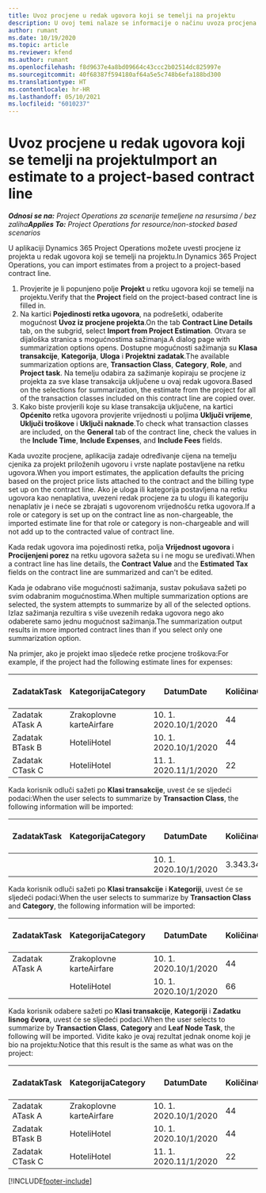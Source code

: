 ```yaml
---
title: Uvoz procjene u redak ugovora koji se temelji na projektu
description: U ovoj temi nalaze se informacije o načinu uvoza procjena iz projekta u redak ugovora.
author: rumant
ms.date: 10/19/2020
ms.topic: article
ms.reviewer: kfend
ms.author: rumant
ms.openlocfilehash: f8d9637e4a8bd09664c43ccc2b02514dc825997e
ms.sourcegitcommit: 40f68387f594180af64a5e5c748b6efa188bd300
ms.translationtype: HT
ms.contentlocale: hr-HR
ms.lasthandoff: 05/10/2021
ms.locfileid: "6010237"
---
```

# <a name="import-an-estimate-to-a-project-based-contract-line"></a><span data-ttu-id="55ea0-103">Uvoz procjene u redak ugovora koji se temelji na projektu</span><span class="sxs-lookup"><span data-stu-id="55ea0-103">Import an estimate to a project-based contract line</span></span>

<span data-ttu-id="55ea0-104">_**Odnosi se na:** Project Operations za scenarije temeljene na resursima / bez zaliha_</span><span class="sxs-lookup"><span data-stu-id="55ea0-104">_**Applies To:** Project Operations for resource/non-stocked based scenarios_</span></span>

<span data-ttu-id="55ea0-105">U aplikaciji Dynamics 365 Project Operations možete uvesti procjene iz projekta u redak ugovora koji se temelji na projektu.</span><span class="sxs-lookup"><span data-stu-id="55ea0-105">In Dynamics 365 Project Operations, you can import estimates from a project to a project-based contract line.</span></span>

1. <span data-ttu-id="55ea0-106">Provjerite je li popunjeno polje **Projekt** u retku ugovora koji se temelji na projektu.</span><span class="sxs-lookup"><span data-stu-id="55ea0-106">Verify that the **Project** field on the project-based contract line is filled in.</span></span>
2. <span data-ttu-id="55ea0-107">Na kartici **Pojedinosti retka ugovora**, na podrešetki, odaberite mogućnost **Uvoz iz procjene projekta**.</span><span class="sxs-lookup"><span data-stu-id="55ea0-107">On the tab **Contract Line Details** tab, on the subgrid, select **Import from Project Estimation**.</span></span> <span data-ttu-id="55ea0-108">Otvara se dijaloška stranica s mogućnostima sažimanja.</span><span class="sxs-lookup"><span data-stu-id="55ea0-108">A dialog page with summarization options opens.</span></span> <span data-ttu-id="55ea0-109">Dostupne mogućnosti sažimanja su **Klasa transakcije**, **Kategorija**, **Uloga** i **Projektni zadatak**.</span><span class="sxs-lookup"><span data-stu-id="55ea0-109">The available summarization options are, **Transaction Class**, **Category**, **Role**, and **Project task**.</span></span> <span data-ttu-id="55ea0-110">Na temelju odabira za sažimanje kopiraju se procjene iz projekta za sve klase transakcija uključene u ovaj redak ugovora.</span><span class="sxs-lookup"><span data-stu-id="55ea0-110">Based on the selections for summarization, the estimate from the project for all of the transaction classes included on this contract line are copied over.</span></span> 
3. <span data-ttu-id="55ea0-111">Kako biste provjerili koje su klase transakcija uključene, na kartici **Općenito** retka ugovora provjerite vrijednosti u poljima **Uključi vrijeme**, **Uključi troškove** i **Uključi naknade**.</span><span class="sxs-lookup"><span data-stu-id="55ea0-111">To check what transaction classes are included, on the **General** tab of the contract line, check the values in the **Include Time**, **Include Expenses**, and **Include Fees** fields.</span></span>

<span data-ttu-id="55ea0-112">Kada uvozite procjene, aplikacija zadaje određivanje cijena na temelju cjenika za projekt priloženih ugovoru i vrste naplate postavljene na retku ugovora.</span><span class="sxs-lookup"><span data-stu-id="55ea0-112">When you import estimates, the application defaults the pricing based on the project price lists attached to the contract and the billing type set up on the contract line.</span></span> <span data-ttu-id="55ea0-113">Ako je uloga ili kategorija postavljena na retku ugovora kao nenaplativa, uvezeni redak procjene za tu ulogu ili kategoriju nenaplativ je i neće se zbrajati s ugovorenom vrijednošću retka ugovora.</span><span class="sxs-lookup"><span data-stu-id="55ea0-113">If a role or category is set up on the contract line as non-chargeable, the imported estimate line for that role or category is non-chargeable and will not add up to the contracted value of contract line.</span></span>

<span data-ttu-id="55ea0-114">Kada redak ugovora ima pojedinosti retka, polja **Vrijednost ugovora** i **Procijenjeni porez** na retku ugovora sažeta su i ne mogu se uređivati.</span><span class="sxs-lookup"><span data-stu-id="55ea0-114">When a contract line has line details, the **Contract Value** and the **Estimated Tax** fields on the contract line are summarized and can't be edited.</span></span>

<span data-ttu-id="55ea0-115">Kada je odabrano više mogućnosti sažimanja, sustav pokušava sažeti po svim odabranim mogućnostima.</span><span class="sxs-lookup"><span data-stu-id="55ea0-115">When multiple summarization options are selected, the system attempts to summarize by all of the selected options.</span></span> <span data-ttu-id="55ea0-116">Izlaz sažimanja rezultira s više uvezenih redaka ugovora nego ako odaberete samo jednu mogućnost sažimanja.</span><span class="sxs-lookup"><span data-stu-id="55ea0-116">The summarization output results in more imported contract lines than if you select only one summarization option.</span></span>

<span data-ttu-id="55ea0-117">Na primjer, ako je projekt imao sljedeće retke procjene troškova:</span><span class="sxs-lookup"><span data-stu-id="55ea0-117">For example, if the project had the following estimate lines for expenses:</span></span>

| <span data-ttu-id="55ea0-118">Zadatak</span><span class="sxs-lookup"><span data-stu-id="55ea0-118">Task</span></span> | <span data-ttu-id="55ea0-119">Kategorija</span><span class="sxs-lookup"><span data-stu-id="55ea0-119">Category</span></span> | <span data-ttu-id="55ea0-120">Datum</span><span class="sxs-lookup"><span data-stu-id="55ea0-120">Date</span></span> | <span data-ttu-id="55ea0-121">Količina</span><span class="sxs-lookup"><span data-stu-id="55ea0-121">Quantity</span></span> | <span data-ttu-id="55ea0-122">Jedinična cijena</span><span class="sxs-lookup"><span data-stu-id="55ea0-122">Unit price</span></span> | <span data-ttu-id="55ea0-123">Iznos</span><span class="sxs-lookup"><span data-stu-id="55ea0-123">Amount</span></span> |
| --- | --- | --- | --- | --- | --- |
| <span data-ttu-id="55ea0-124">Zadatak A</span><span class="sxs-lookup"><span data-stu-id="55ea0-124">Task A</span></span> | <span data-ttu-id="55ea0-125">Zrakoplovne karte</span><span class="sxs-lookup"><span data-stu-id="55ea0-125">Airfare</span></span> | <span data-ttu-id="55ea0-126">10. 1. 2020.</span><span class="sxs-lookup"><span data-stu-id="55ea0-126">10/1/2020</span></span> | <span data-ttu-id="55ea0-127">4</span><span class="sxs-lookup"><span data-stu-id="55ea0-127">4</span></span> | <span data-ttu-id="55ea0-128">400</span><span class="sxs-lookup"><span data-stu-id="55ea0-128">400</span></span> | <span data-ttu-id="55ea0-129">1600</span><span class="sxs-lookup"><span data-stu-id="55ea0-129">1600</span></span> |
| <span data-ttu-id="55ea0-130">Zadatak B</span><span class="sxs-lookup"><span data-stu-id="55ea0-130">Task B</span></span> | <span data-ttu-id="55ea0-131">Hoteli</span><span class="sxs-lookup"><span data-stu-id="55ea0-131">Hotel</span></span> | <span data-ttu-id="55ea0-132">10. 1. 2020.</span><span class="sxs-lookup"><span data-stu-id="55ea0-132">10/1/2020</span></span> | <span data-ttu-id="55ea0-133">4</span><span class="sxs-lookup"><span data-stu-id="55ea0-133">4</span></span> | <span data-ttu-id="55ea0-134">200</span><span class="sxs-lookup"><span data-stu-id="55ea0-134">200</span></span> | <span data-ttu-id="55ea0-135">800</span><span class="sxs-lookup"><span data-stu-id="55ea0-135">800</span></span> |
| <span data-ttu-id="55ea0-136">Zadatak C</span><span class="sxs-lookup"><span data-stu-id="55ea0-136">Task C</span></span> | <span data-ttu-id="55ea0-137">Hoteli</span><span class="sxs-lookup"><span data-stu-id="55ea0-137">Hotel</span></span> | <span data-ttu-id="55ea0-138">11. 1. 2020.</span><span class="sxs-lookup"><span data-stu-id="55ea0-138">11/1/2020</span></span> | <span data-ttu-id="55ea0-139">2</span><span class="sxs-lookup"><span data-stu-id="55ea0-139">2</span></span> | <span data-ttu-id="55ea0-140">200</span><span class="sxs-lookup"><span data-stu-id="55ea0-140">200</span></span> | <span data-ttu-id="55ea0-141">400</span><span class="sxs-lookup"><span data-stu-id="55ea0-141">400</span></span> |

<span data-ttu-id="55ea0-142">Kada korisnik odluči sažeti po **Klasi transakcije**, uvest će se sljedeći podaci:</span><span class="sxs-lookup"><span data-stu-id="55ea0-142">When the user selects to summarize by **Transaction Class**, the following information will be imported:</span></span>

| <span data-ttu-id="55ea0-143">Zadatak</span><span class="sxs-lookup"><span data-stu-id="55ea0-143">Task</span></span> | <span data-ttu-id="55ea0-144">Kategorija</span><span class="sxs-lookup"><span data-stu-id="55ea0-144">Category</span></span> | <span data-ttu-id="55ea0-145">Datum</span><span class="sxs-lookup"><span data-stu-id="55ea0-145">Date</span></span> | <span data-ttu-id="55ea0-146">Količina</span><span class="sxs-lookup"><span data-stu-id="55ea0-146">Quantity</span></span> | <span data-ttu-id="55ea0-147">Jedinična cijena</span><span class="sxs-lookup"><span data-stu-id="55ea0-147">Unit price</span></span> | <span data-ttu-id="55ea0-148">Iznos</span><span class="sxs-lookup"><span data-stu-id="55ea0-148">Amount</span></span> |
| --- | --- | --- | --- | --- | --- |
| &nbsp;  | &nbsp;  | <span data-ttu-id="55ea0-149">10. 1. 2020.</span><span class="sxs-lookup"><span data-stu-id="55ea0-149">10/1/2020</span></span> | <span data-ttu-id="55ea0-150">3.34</span><span class="sxs-lookup"><span data-stu-id="55ea0-150">3.34</span></span> | <span data-ttu-id="55ea0-151">840</span><span class="sxs-lookup"><span data-stu-id="55ea0-151">840</span></span> | <span data-ttu-id="55ea0-152">2800</span><span class="sxs-lookup"><span data-stu-id="55ea0-152">2800</span></span> |

<span data-ttu-id="55ea0-153">Kada korisnik odluči sažeti po **Klasi transakcije** i **Kategoriji**, uvest će se sljedeći podaci:</span><span class="sxs-lookup"><span data-stu-id="55ea0-153">When the user selects to summarize by **Transaction Class** and **Category**, the following information will be imported:</span></span>

| <span data-ttu-id="55ea0-154">Zadatak</span><span class="sxs-lookup"><span data-stu-id="55ea0-154">Task</span></span> | <span data-ttu-id="55ea0-155">Kategorija</span><span class="sxs-lookup"><span data-stu-id="55ea0-155">Category</span></span> | <span data-ttu-id="55ea0-156">Datum</span><span class="sxs-lookup"><span data-stu-id="55ea0-156">Date</span></span> | <span data-ttu-id="55ea0-157">Količina</span><span class="sxs-lookup"><span data-stu-id="55ea0-157">Quantity</span></span> | <span data-ttu-id="55ea0-158">Jedinična cijena</span><span class="sxs-lookup"><span data-stu-id="55ea0-158">Unit price</span></span> | <span data-ttu-id="55ea0-159">Iznos</span><span class="sxs-lookup"><span data-stu-id="55ea0-159">Amount</span></span> |
| --- | --- | --- | --- | --- | --- |
| <span data-ttu-id="55ea0-160">Zadatak A</span><span class="sxs-lookup"><span data-stu-id="55ea0-160">Task A</span></span> | <span data-ttu-id="55ea0-161">Zrakoplovne karte</span><span class="sxs-lookup"><span data-stu-id="55ea0-161">Airfare</span></span> | <span data-ttu-id="55ea0-162">10. 1. 2020.</span><span class="sxs-lookup"><span data-stu-id="55ea0-162">10/1/2020</span></span> | <span data-ttu-id="55ea0-163">4</span><span class="sxs-lookup"><span data-stu-id="55ea0-163">4</span></span> | <span data-ttu-id="55ea0-164">400</span><span class="sxs-lookup"><span data-stu-id="55ea0-164">400</span></span> | <span data-ttu-id="55ea0-165">1600</span><span class="sxs-lookup"><span data-stu-id="55ea0-165">1600</span></span> |
| &nbsp;  | <span data-ttu-id="55ea0-166">Hoteli</span><span class="sxs-lookup"><span data-stu-id="55ea0-166">Hotel</span></span> | <span data-ttu-id="55ea0-167">10. 1. 2020.</span><span class="sxs-lookup"><span data-stu-id="55ea0-167">10/1/2020</span></span> | <span data-ttu-id="55ea0-168">6</span><span class="sxs-lookup"><span data-stu-id="55ea0-168">6</span></span> | <span data-ttu-id="55ea0-169">200</span><span class="sxs-lookup"><span data-stu-id="55ea0-169">200</span></span> | <span data-ttu-id="55ea0-170">1200</span><span class="sxs-lookup"><span data-stu-id="55ea0-170">1200</span></span> |

<span data-ttu-id="55ea0-171">Kada korisnik odabere sažeti po **Klasi transakcije**, **Kategoriji** i **Zadatku lisnog čvora**, uvest će se sljedeći podaci.</span><span class="sxs-lookup"><span data-stu-id="55ea0-171">When the user selects to summarize by **Transaction Class**, **Category** and **Leaf Node Task**, the following will be imported.</span></span> <span data-ttu-id="55ea0-172">Vidite kako je ovaj rezultat jednak onome koji je bio na projektu:</span><span class="sxs-lookup"><span data-stu-id="55ea0-172">Notice that this result is the same as what was on the project:</span></span>

| <span data-ttu-id="55ea0-173">Zadatak</span><span class="sxs-lookup"><span data-stu-id="55ea0-173">Task</span></span> | <span data-ttu-id="55ea0-174">Kategorija</span><span class="sxs-lookup"><span data-stu-id="55ea0-174">Category</span></span> | <span data-ttu-id="55ea0-175">Datum</span><span class="sxs-lookup"><span data-stu-id="55ea0-175">Date</span></span> | <span data-ttu-id="55ea0-176">Količina</span><span class="sxs-lookup"><span data-stu-id="55ea0-176">Quantity</span></span> | <span data-ttu-id="55ea0-177">Jedinična cijena</span><span class="sxs-lookup"><span data-stu-id="55ea0-177">Unit price</span></span> | <span data-ttu-id="55ea0-178">Iznos</span><span class="sxs-lookup"><span data-stu-id="55ea0-178">Amount</span></span> |
| --- | --- | --- | --- | --- | --- |
| <span data-ttu-id="55ea0-179">Zadatak A</span><span class="sxs-lookup"><span data-stu-id="55ea0-179">Task A</span></span> | <span data-ttu-id="55ea0-180">Zrakoplovne karte</span><span class="sxs-lookup"><span data-stu-id="55ea0-180">Airfare</span></span> | <span data-ttu-id="55ea0-181">10. 1. 2020.</span><span class="sxs-lookup"><span data-stu-id="55ea0-181">10/1/2020</span></span> | <span data-ttu-id="55ea0-182">4</span><span class="sxs-lookup"><span data-stu-id="55ea0-182">4</span></span> | <span data-ttu-id="55ea0-183">400</span><span class="sxs-lookup"><span data-stu-id="55ea0-183">400</span></span> | <span data-ttu-id="55ea0-184">1600</span><span class="sxs-lookup"><span data-stu-id="55ea0-184">1600</span></span> |
| <span data-ttu-id="55ea0-185">Zadatak B</span><span class="sxs-lookup"><span data-stu-id="55ea0-185">Task B</span></span> | <span data-ttu-id="55ea0-186">Hoteli</span><span class="sxs-lookup"><span data-stu-id="55ea0-186">Hotel</span></span> | <span data-ttu-id="55ea0-187">10. 1. 2020.</span><span class="sxs-lookup"><span data-stu-id="55ea0-187">10/1/2020</span></span> | <span data-ttu-id="55ea0-188">4</span><span class="sxs-lookup"><span data-stu-id="55ea0-188">4</span></span> | <span data-ttu-id="55ea0-189">200</span><span class="sxs-lookup"><span data-stu-id="55ea0-189">200</span></span> | <span data-ttu-id="55ea0-190">800</span><span class="sxs-lookup"><span data-stu-id="55ea0-190">800</span></span> |
| <span data-ttu-id="55ea0-191">Zadatak C</span><span class="sxs-lookup"><span data-stu-id="55ea0-191">Task C</span></span> | <span data-ttu-id="55ea0-192">Hoteli</span><span class="sxs-lookup"><span data-stu-id="55ea0-192">Hotel</span></span> | <span data-ttu-id="55ea0-193">11. 1. 2020.</span><span class="sxs-lookup"><span data-stu-id="55ea0-193">11/1/2020</span></span> | <span data-ttu-id="55ea0-194">2</span><span class="sxs-lookup"><span data-stu-id="55ea0-194">2</span></span> | <span data-ttu-id="55ea0-195">200</span><span class="sxs-lookup"><span data-stu-id="55ea0-195">200</span></span> | <span data-ttu-id="55ea0-196">400</span><span class="sxs-lookup"><span data-stu-id="55ea0-196">400</span></span> |


[!INCLUDE[footer-include](../includes/footer-banner.md)]